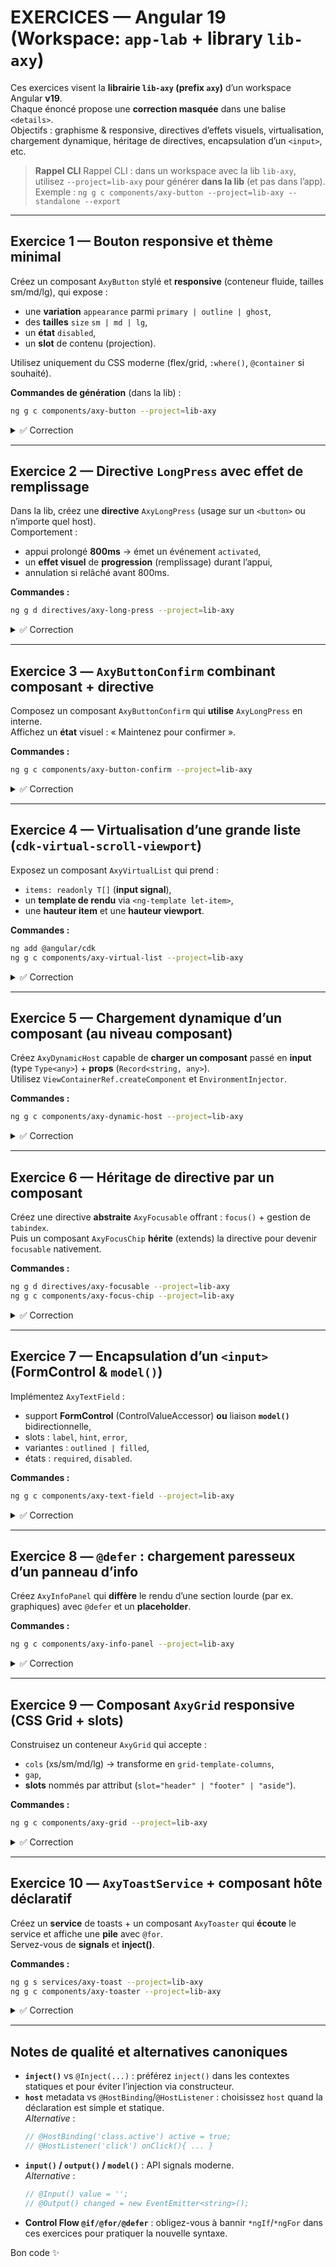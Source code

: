 # EXERCICES — Angular 19 (Workspace: `app-lab` + library `lib-axy`)

Ces exercices visent la **librairie `lib-axy` (prefix `axy`)** d’un workspace Angular **v19**.  
Chaque énoncé propose une **correction masquée** dans une balise `<details>`.  
Objectifs : graphisme & responsive, directives d’effets visuels, virtualisation, chargement dynamique, héritage de directives, encapsulation d’un `<input>`, etc.

> **Rappel CLI**
> Rappel CLI : dans un workspace avec la lib `lib-axy`, utilisez `--project=lib-axy` pour générer **dans la lib** (et pas dans l’app).  
> Exemple : `ng g c components/axy-button --project=lib-axy --standalone --export`


---

## Exercice 1 — Bouton responsive et thème minimal
Créez un composant `AxyButton` stylé et **responsive** (conteneur fluide, tailles sm/md/lg), qui expose :
- une **variation** `appearance` parmi `primary | outline | ghost`,
- des **tailles** `size` `sm | md | lg`,
- un **état** `disabled`,
- un **slot** de contenu (projection).

Utilisez uniquement du CSS moderne (flex/grid, `:where()`, `@container` si souhaité).

**Commandes de génération** (dans la lib) :
```bash
ng g c components/axy-button --project=lib-axy 
```

<details>
<summary>✅ Correction</summary>

**`components/axy-button/axy-button.component.ts`**
```ts
import { Component, input, computed } from '@angular/core';

type Appearance = 'primary' | 'outline' | 'ghost';
type Size = 'sm' | 'md' | 'lg';

@Component({
  selector: 'axy-button',
  standalone: true,
  template: `
    <button
      type="button"
      [disabled]="disabled()"
      [class]="classes()"
      ><ng-content /></button>
  `,
  host: {
    // Alternative canonique (commentée) :
    // '[class.axy-button-host]': 'true',
  },
  styles: [`
    :host{ display:inline-block }
    button{
      border:0; cursor:pointer; border-radius:.5rem;
      padding:.5rem 1rem; font-weight:600; inline-size: 100%;
    }
    @container (min-width: 420px) {
      /* si conteneur queries activées autour */
      button{ inline-size: auto; }
    }
    .sm{ font-size:.875rem; padding:.375rem .75rem }
    .md{ font-size:1rem; }
    .lg{ font-size:1.125rem; padding:.625rem 1.25rem }

    .primary{ background: var(--axy-primary, CanvasText); color: var(--axy-on-primary, Canvas); }
    .outline{ background: transparent; color: var(--axy-primary, CanvasText); outline: 2px solid currentColor; }
    .ghost{ background: transparent; color: inherit; }
    button:disabled{ opacity:.5; cursor:not-allowed }
  `],
})
export class AxyButton {
  appearance = input<Appearance>('primary'); // Alternative: @Input() appearance: Appearance = 'primary';
  size = input<Size>('md');                  // Alternative: @Input() size: Size = 'md';
  disabled = input<boolean>(false);          // Alternative: @Input() disabled = false;

  classes = computed(() => `${this.size()} ${this.appearance()}`);
}
```
</details>


---

## Exercice 2 — Directive `LongPress` avec effet de remplissage
Dans la lib, créez une **directive** `AxyLongPress` (usage sur un `<button>` ou n’importe quel host).  
Comportement :
- appui prolongé **800ms** → émet un événement `activated`,
- un **effet visuel** de **progression** (remplissage) durant l’appui,
- annulation si relâché avant 800ms.

**Commandes :**
```bash
ng g d directives/axy-long-press --project=lib-axy 
```

<details>
<summary>✅ Correction</summary>

**`directives/axy-long-press.directive.ts`**
```ts
import { Directive, ElementRef, effect, inject, output } from '@angular/core';

@Directive({
  selector: '[axyLongPress]',
  standalone: true,
  host: {
    '(pointerdown)': 'onDown($event)',
    '(pointerup)': 'onUp()',
    '(pointerleave)': 'onUp()',
    '(keydown.space)': 'onDown($event)',
    '(keyup.space)': 'onUp()',
    'style.position': 'relative',
    'style.overflow': 'hidden',
  }
})
export class AxyLongPress {
  private el = inject(ElementRef<HTMLElement>);

  activated = output<void>(); // Alternative: @Output() activated = new EventEmitter<void>();

  private timer: any = null;
  private startTs = 0;
  private raf = 0;
  private dur = 800;

  onDown(ev: Event) {
    ev.preventDefault();
    if (this.timer) return;
    this.startTs = performance.now();
    const bar = this.ensureBar();
    bar.style.width = '0%';
    bar.style.opacity = '1';

    const tick = () => {
      const p = Math.min(1, (performance.now() - this.startTs) / this.dur);
      bar.style.width = (p * 100).toFixed(2) + '%';
      if (p >= 1) {
        this.onUp(true);
        this.activated.emit();
      } else {
        this.raf = requestAnimationFrame(tick);
      }
    };
    this.raf = requestAnimationFrame(tick);
  }

  onUp(success = false) {
    cancelAnimationFrame(this.raf);
    this.raf = 0;
    const bar = this.el.nativeElement.querySelector<HTMLElement>(':scope > .axy-longpress-bar');
    if (bar) {
      bar.style.opacity = success ? '0' : '0.2';
      bar.style.transition = 'opacity .2s ease';
    }
    this.timer = null;
  }

  private ensureBar() {
    let bar = this.el.nativeElement.querySelector<HTMLElement>(':scope > .axy-longpress-bar');
    if (!bar) {
      bar = document.createElement('div');
      Object.assign(bar.style, {
        position: 'absolute', inset: 'auto 0 0 0', height: '3px',
        background: 'currentColor', opacity: '0', width: '0%',
        pointerEvents: 'none'
      });
      bar.className = 'axy-longpress-bar';
      this.el.nativeElement.appendChild(bar);
    }
    return bar;
  }
}
```

**Utilisation (dans l’app ou une démo de la lib)** :
```html
<axy-button axyLongPress (activated)="onDanger()">
  Supprimer (Long press)
</axy-button>
```
</details>


---

## Exercice 3 — `AxyButtonConfirm` combinant composant + directive
Composez un composant `AxyButtonConfirm` qui **utilise** `AxyLongPress` en interne.  
Affichez un **état** visuel : « Maintenez pour confirmer ».

**Commandes :**
```bash
ng g c components/axy-button-confirm --project=lib-axy 
```

<details>
<summary>✅ Correction</summary>

**`components/axy-button-confirm/axy-button-confirm.component.ts`**
```ts
import { Component, signal } from '@angular/core';
import { AxyButton } from '../axy-button/axy-button.component';
import { AxyLongPress } from '../../directives/axy-long-press.directive';

@Component({
  selector: 'axy-button-confirm',
  standalone: true,
  imports: [AxyButton, AxyLongPress],
  template: `
    <axy-button
      appearance="outline"
      (activated)="confirm()"
      axyLongPress
      (pointerdown)="pressing.set(true)"
      (pointerup)="pressing.set(false)"
    >
      @if (pressing()) { <span>Maintenez pour confirmer…</span> }
      @else { <span>Confirmer</span> }
    </axy-button>
  `
})
export class AxyButtonConfirm {
  pressing = signal(false);
  confirm(){ /* do something */ }
}
```
</details>


---

## Exercice 4 — Virtualisation d’une grande liste (`cdk-virtual-scroll-viewport`)
Exposez un composant `AxyVirtualList` qui prend :
- `items: readonly T[]` (**input signal**),
- un **template de rendu** via `<ng-template let-item>`,
- une **hauteur item** et une **hauteur viewport**.

**Commandes :**
```bash
ng add @angular/cdk
ng g c components/axy-virtual-list --project=lib-axy  
```

<details>
<summary>✅ Correction</summary>

**`components/axy-virtual-list/axy-virtual-list.component.ts`**
```ts
import { Component, TemplateRef, ViewChild, ViewContainerRef, input } from '@angular/core';
import { CdkVirtualScrollViewport, ScrollingModule } from '@angular/cdk/scrolling';
import { NgTemplateOutlet } from '@angular/common';

@Component({
  selector: 'axy-virtual-list',
  standalone: true,
  imports: [ScrollingModule, NgTemplateOutlet],
  template: `
    <cdk-virtual-scroll-viewport
      [itemSize]="itemSize()" [style.height.px]="viewportHeight()">
      @for (item of items(); track item) {
        <ng-container
          [ngTemplateOutlet]="tpl"
          [ngTemplateOutletContext]="{ $implicit: item }">
        </ng-container>
      }
    </cdk-virtual-scroll-viewport>
  `
})
export class AxyVirtualList<T> {
  items = input<readonly T[]>([]);      // Alternative: @Input() items: readonly T[] = [];
  itemSize = input<number>(40);
  viewportHeight = input<number>(320);

  // fournie par l’usage
  tpl!: TemplateRef<T>;
}
```

**Utilisation** :
```html
<axy-virtual-list [items]="bigArray" [itemSize]="48" [viewportHeight]="480">
  <ng-template let-item #tpl>
    <div class="row">{{ item.label }}</div>
  </ng-template>
</axy-virtual-list>
```
</details>


---

## Exercice 5 — Chargement **dynamique** d’un composant (au niveau composant)
Créez `AxyDynamicHost` capable de **charger un composant** passé en **input** (type `Type<any>`) + **props** (`Record<string, any>`).  
Utilisez `ViewContainerRef.createComponent` et `EnvironmentInjector`.

**Commandes :**
```bash
ng g c components/axy-dynamic-host --project=lib-axy 
```

<details>
<summary>✅ Correction</summary>

```ts
import { Component, Type, ViewChild, ViewContainerRef, input, inject, EnvironmentInjector } from '@angular/core';

@Component({
  selector: 'axy-dynamic-host',
  standalone: true,
  template: `<ng-container #host></ng-container>`,
})
export class AxyDynamicHost {
  component = input<Type<any> | null>(null);
  props = input<Record<string, any>>({});

  @ViewChild('host', { read: ViewContainerRef, static: true })
  private vcr!: ViewContainerRef;

  private env = inject(EnvironmentInjector);

  ngOnChanges() {
    this.vcr.clear();
    const Cmp = this.component();
    if (!Cmp) return;
    const ref = this.vcr.createComponent(Cmp, { environmentInjector: this.env });
    Object.assign(ref.instance as object, this.props());
  }
}
```
</details>


---

## Exercice 6 — Héritage de **directive** par un composant
Créez une directive **abstraite** `AxyFocusable` offrant : `focus()` + gestion de `tabindex`.  
Puis un composant `AxyFocusChip` **hérite** (extends) la directive pour devenir `focusable` nativement.

**Commandes :**
```bash
ng g d directives/axy-focusable --project=lib-axy 
ng g c components/axy-focus-chip --project=lib-axy 
```

<details>
<summary>✅ Correction</summary>

**`directives/axy-focusable.directive.ts`**
```ts
import { Directive, ElementRef, inject } from '@angular/core';

@Directive({
  selector: '[axyFocusable]',
  standalone: true,
  host: {
    'tabindex': '0',
    '(keydown.enter)': 'focus()',
  }
})
export abstract class AxyFocusable {
  protected el = inject(ElementRef<HTMLElement>);
  focus(){ this.el.nativeElement.focus(); }
}
```

**`components/axy-focus-chip/axy-focus-chip.component.ts`**
```ts
import { Component } from '@angular/core';
import { AxyFocusable } from '../../directives/axy-focusable.directive';

@Component({
  selector: 'axy-focus-chip',
  standalone: true,
  // pas besoin de lister la directive en "imports" si on étend (inheritance côté TS)
  template: `<span class="chip"><ng-content /></span>`,
  host: {
    'class': 'axy-chip',
    'tabindex': '0', // hérite du comportement de focus()
  },
  styles: [`
    .chip{ display:inline-flex; align-items:center; gap:.25rem;
      padding:.25rem .5rem; border-radius:999px; background:var(--chip-bg, #eee) }
    :host(:focus-visible){ outline: 2px solid dodgerblue; }
  `]
})
export class AxyFocusChip extends AxyFocusable {}
```
</details>


---

## Exercice 7 — Encapsulation d’un `<input>` (FormControl & `model()`)
Implémentez `AxyTextField` :
- support **FormControl** (ControlValueAccessor) **ou** liaison **`model()`** bidirectionnelle,
- slots : `label`, `hint`, `error`,
- variantes : `outlined | filled`,
- états : `required`, `disabled`.

**Commandes :**
```bash
ng g c components/axy-text-field --project=lib-axy 
```

<details>
<summary>✅ Correction</summary>

**Approche moderne (model) :**

```ts
import { Component, model } from '@angular/core';

@Component({
  selector: 'axy-text-field',
  standalone: true,
  template: `
    <label class="field" [class.filled]="appearance==='filled'">
      @if (label) { <span class="label">{{ label }}</span> }
      <input
        [required]="required" [disabled]="disabled"
        [value]="value()"
        (input)="value.set(($event.target as HTMLInputElement).value)"
        />
      @if (hint) { <small class="hint">{{ hint }}</small> }
      @if (error && invalid) { <small class="error">{{ error }}</small> }
    </label>
  `,
  styles:[`
    .field{ display:grid; gap:.25rem }
    .label{ font-weight:600 }
    .hint{ opacity:.7 } .error{ color:crimson }
    .filled input{ background:#f6f6f6 }
  `]
})
export class AxyTextField {
  value = model<string>(''); // <axy-text-field [(value)]="...">
  label?: string;
  hint?: string;
  error?: string;
  appearance: 'outlined'|'filled' = 'outlined';
  required = false;
  disabled = false;
  invalid = false;
}
```

**Alternative canonique (ControlValueAccessor)** — à proposer si intégration profonde aux `FormsModule`/`ReactiveFormsModule` :  
*(laissez un commentaire dans le code renvoyant vers CVA standard avec `NG_VALUE_ACCESSOR`)*
</details>


---

## Exercice 8 — `@defer` : chargement paresseux d’un panneau d’info
Créez `AxyInfoPanel` qui **diffère** le rendu d’une section lourde (par ex. graphiques) avec `@defer` et un **placeholder**.

**Commandes :**
```bash
ng g c components/axy-info-panel --project=lib-axy 
```

<details>
<summary>✅ Correction</summary>

```ts
import { Component } from '@angular/core';

@Component({
  selector: 'axy-info-panel',
  standalone: true,
  template: `
    <section class="panel">
      <h3>Statistiques</h3>
      @defer (on idle) {
        <axy-heavy-chart /> <!-- Exemple: composant lourd -->
      } @placeholder {
        <p>Pré-chargement…</p>
      }
    </section>
  `
})
export class AxyInfoPanel {}
```
</details>


---

## Exercice 9 — Composant `AxyGrid` responsive (CSS Grid + slots)
Construisez un conteneur `AxyGrid` qui accepte :
- `cols` (xs/sm/md/lg) → transforme en `grid-template-columns`,
- `gap`,
- **slots** nommés par attribut (`slot="header" | "footer" | "aside"`).

**Commandes :**
```bash
ng g c components/axy-grid --project=lib-axy 
```

<details>
<summary>✅ Correction</summary>

```ts
import { Component, input, computed } from '@angular/core';

@Component({
  selector: 'axy-grid',
  standalone: true,
  template: `
    <div [style]="style()">
      <header><ng-content select="[slot=header]"/></header>
      <aside><ng-content select="[slot=aside]"/></aside>
      <main><ng-content /></main>
      <footer><ng-content select="[slot=footer]"/></footer>
    </div>
  `,
  styles:[`
    :host{ display:block }
    div{ display:grid; min-height:0; min-width:0 }
    header{ grid-area: h } aside{ grid-area: a }
    main{ grid-area: m } footer{ grid-area: f }
  `]
})
export class AxyGrid {
  cols = input<{ xs:number; sm:number; md:number; lg:number }>(
    { xs:1, sm:2, md:3, lg:4 }
  );
  gap = input<string>('1rem');

  style = computed(() => ({
    display: 'grid',
    gap: this.gap(),
    gridTemplateAreas: `'h h' 'a m' 'f f'`,
    gridTemplateColumns: `repeat(${this.cols().md}, minmax(0,1fr))`
  }));
}
```
</details>


---

## Exercice 10 — `AxyToastService` + composant hôte déclaratif
Créez un **service** de toasts + un composant `AxyToaster` qui **écoute** le service et affiche une **pile** avec `@for`.  
Servez-vous de **signals** et **inject()**.

**Commandes :**
```bash
ng g s services/axy-toast --project=lib-axy
ng g c components/axy-toaster --project=lib-axy 
```

<details>
<summary>✅ Correction</summary>

**`services/axy-toast.service.ts`**
```ts
import { Injectable, signal } from '@angular/core';
export type Toast = { id:number; text:string; kind?:'info'|'success'|'error' };
@Injectable({ providedIn: 'root' })
export class AxyToastService {
  private seq = 0;
  readonly items = signal<Toast[]>([]);
  show(text:string, kind:Toast['kind']='info'){
    const id = ++this.seq;
    this.items.update(arr => [...arr, { id, text, kind }]);
    setTimeout(() => this.dismiss(id), 3000);
  }
  dismiss(id:number){ this.items.update(arr => arr.filter(t => t.id !== id)); }
}
```

**`components/axy-toaster/axy-toaster.component.ts`**
```ts
import { Component, inject } from '@angular/core';
import { AxyToastService } from '../../services/axy-toast.service';

@Component({
  selector: 'axy-toaster',
  standalone: true,
  template: `
    <div class="toaster">
      @for (t of svc.items(); track t.id) {
        <div class="toast" [class]="t.kind">{{ t.text }}</div>
      }
    </div>
  `,
  host: { 'class': 'toaster-host' },
  styles:[`
    .toaster{ position:fixed; inset:auto 1rem 1rem auto; display:grid; gap:.5rem }
    .toast{ padding:.5rem .75rem; border-radius:.5rem; background:#333; color:white }
    .success{ background:#17653e } .error{ background:#8a182a } .info{ background:#2f3f78 }
  `]
})
export class AxyToaster {
  svc = inject(AxyToastService);
}
```
</details>

---

## Notes de qualité et alternatives canoniques

- **`inject()`** vs `@Inject(...)` : préférez `inject()` dans les contextes statiques et pour éviter l’injection via constructeur.
- **`host`** metadata vs `@HostBinding`/`@HostListener` : choisissez `host` quand la déclaration est simple et statique.  
  *Alternative* :
  ```ts
  // @HostBinding('class.active') active = true;
  // @HostListener('click') onClick(){ ... }
  ```
- **`input()` / `output()` / `model()`** : API signals moderne.  
  *Alternative* :
  ```ts
  // @Input() value = '';
  // @Output() changed = new EventEmitter<string>();
  ```
- **Control Flow `@if/@for/@defer`** : obligez-vous à bannir `*ngIf`/`*ngFor` dans ces exercices pour pratiquer la nouvelle syntaxe.

Bon code ✨
